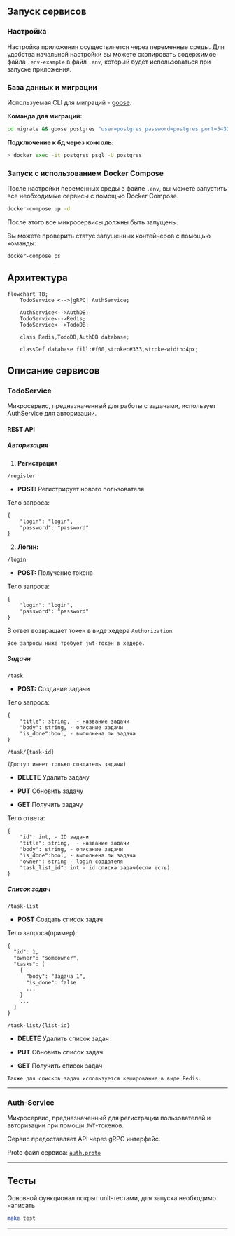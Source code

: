 

## Запуск сервисов

### Настройка
Настройка приложения осуществляется через переменные среды. 
Для удобства начальной настройки вы можете скопировать содержимое файла `.env-example` в файл `.env`, который будет использоваться при запуске приложения.

### База данных и миграции

Используемая CLI для миграций - [goose](https://github.com/pressly/goose).

**Команда для миграций:**
```bash
cd migrate && goose postgres "user=postgres password=postgres port=5432 host=localhost dbname=url_shorter sslmode=disable" up
```

**Подключение к бд через консоль:**
```bash
> docker exec -it postgres psql -U postgres
```

### Запуск с использованием Docker Compose

После настройки переменных среды в файле `.env`, вы можете запустить все необходимые сервисы с помощью Docker Compose. 
```bash
docker-compose up -d
```
После этого все микросервисы должны быть запущены.

Вы можете проверить статус запущенных контейнеров с помощью команды:
```bash
docker-compose ps
```

## Архитектура

```mermaid
flowchart TB;
    TodoService <-->|gRPC| AuthService;
    
    AuthService<-->AuthDB;
    TodoService<-->Redis;
    TodoService<-->TodoDB;
    
    class Redis,TodoDB,AuthDB database;
    
    classDef database fill:#f00,stroke:#333,stroke-width:4px;
```

## Описание сервисов

### TodoService

Микросервис, предназначенный для работы с задачами, использует AuthService для авторизации.

#### **REST API**


##### Авторизация
1. **Регистрация**
```
/register
```

- **POST:** Регистрирует нового пользователя

Тело запроса:
```
{
    "login": "login",
    "password": "password"
}
```


2. **Логин:**
```
/login
```

- **POST:** Получение токена

Тело запроса:
```
{
    "login": "login",
    "password": "password"
}
```

В ответ возвращает токен в виде хедера `Authorization`.
```
Все запросы ниже требует jwt-токен в хедере.
```

##### Задачи
```
/task
```

- **POST:** Создание задачи

Тело запроса:
```
{
    "title": string,  - название задачи
    "body": string, - описание задачи 
    "is_done":bool, - выполнена ли задача 
}
```

```
/task/{task-id}

(Доступ имеет только создатель задачи)
```

- **DELETE** Удалить задачу 

- **PUT** Обновить задачу

- **GET** Получить задачу

Тело ответа:
```
{
    "id": int, - ID задачи
    "title": string,  - название задачи
    "body": string, - описание задачи 
    "is_done":bool, - выполнена ли задача 
    "owner": string - login создателя
    "task_list_id": int - id списка задач(если есть)
}
```

##### Список задач

```
/task-list
```

- **POST** Создать список задач

Тело запроса(пример):
```
{
  "id": 1,
  "owner": "someowner",
  "tasks": [
    {
      "body": "Задача 1",
      "is_done": false
      ...
    }
    ...
  ]
}
```

```
/task-list/{list-id}

```

- **DELETE** Удалить список задач

- **PUT** Обновить список задач

- **GET** Получить список задач

```
Также для списков задач используется кеширование в виде Redis.
```
---
### Auth-Service

Микросервис, предназначенный для регистрации пользователей и авторизации при помощи `JWT`-токенов.

Сервис предоставляет API через gRPC интерфейс.

Proto файл сервиса: [`auth.proto`](pkg/proto/auth/auth.proto)

---
## Тесты

Основной функционал покрыт unit-тестами, для запуска необходимо написать
```bash
make test
```
---

